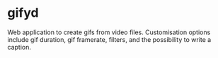# gifyd
Web application to create gifs from video files. Customisation options include gif duration, gif framerate, filters, and the possibility to write a caption.
